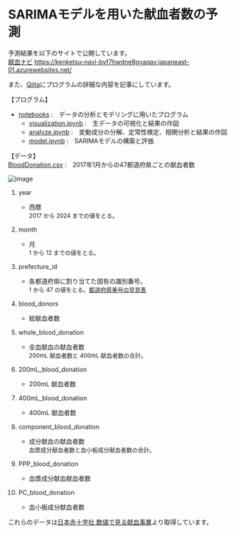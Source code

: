 # SARIMAモデルを用いた献血者数の予測

予測結果を以下のサイトで公開しています。<br>
[献血ナビ](https://kenketsu-navi-bvf7hwdne8gyaqav.japaneast-01.azurewebsites.net/)
https://kenketsu-navi-bvf7hwdne8gyaqav.japaneast-01.azurewebsites.net/

また、[Qiita](https://qiita.com/5522079/items/8a6b0ceac8d81f053ca1)にプログラムの詳細な内容を記事にしています。<br>

【プログラム】<br>
- [notebooks](./notebooks/) :　データの分析とモデリングに用いたプログラム<br>
  - [visualization.ipynb](./notebooks/visualization.ipynb) :　生データの可視化と結果の作図<br>
  - [analyze.ipynb](./notebooks/analyze.ipynb) :　変動成分の分解、定常性検定、相関分析と結果の作図<br>
  - [model.ipynb](./notebooks/model.ipynb) :　SARIMAモデルの構築と評価<br>

【データ】<br>
[BloodDonation.csv](./data/BloodDonation.csv) :　2017年1月からの47都道府県ごとの献血者数

![image](https://github.com/user-attachments/assets/980fdd2a-f60d-4f1b-81c7-ff6d273791a0)

1. year

   - 西暦<br><span style="font-size: small">2017 から 2024 までの値をとる。</span>

2. month

   - 月<br><span style="font-size: small">1 から 12 までの値をとる。</span>

3. prefecture_id

   - 各都道府県に割り当てた固有の識別番号。<br><span style="font-size: small">1 から 47 の値をとる。[都道府県番号の早見表](https://tundra-bugle-bc4.notion.site/2f462cc8750948878dbfe143640f33ab?pvs=4)</span>

1. blood_donors

   - 総献血者数

2. whole_blood_donation

   - 全血献血の献血者数<br><span style="font-size: small">200mL 献血者数と 400mL 献血者数の合計。</span>

3. 200mL_blood_donation

   - 200mL 献血者数

4. 400mL_blood_donation

   - 400mL 献血者数

5. component_blood_donation

   - 成分献血の献血者数<br><span style="font-size: small">血漿成分献血者数と血小板成分献血者数の合計。</span>

6. PPP_blood_donation

   - 血漿成分献血献血者数

7.  PC_blood_donation

    - 血小板成分献血者数

これらのデータは[日本赤十字社 数値で見る献血事業](https://www.jrc.or.jp/donation/blood/data/)より取得しています。
